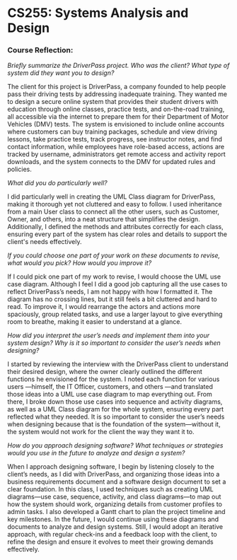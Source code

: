 # CS255: Systems Analysis and Design

### Course Reflection:

*Briefly summarize the DriverPass project. Who was the client? What type of system did they want you to design?*

The client for this project is DriverPass, a company founded to help people pass their driving tests by addressing inadequate training. They wanted me to design a secure online system that provides their student drivers with education through online classes, practice tests, and on-the-road training, all accessible via the internet to prepare them for their Department of Motor Vehicles (DMV) tests. The system is envisioned to include online accounts where customers can buy training packages, schedule and view driving lessons, take practice tests, track progress, see instructor notes, and find contact information, while employees have role-based access, actions are tracked by username, administrators get remote access and activity report downloads, and the system connects to the DMV for updated rules and policies.

*What did you do particularly well?*

I did particularly well in creating the UML Class diagram for DriverPass, making it thorough yet not cluttered and easy to follow. I used inheritance from a main User class to connect all the other users, such as Customer, Owner, and others,  into a neat structure that simplifies the design. Additionally, I defined the methods and attributes correctly for each class, ensuring every part of the system has clear roles and details to support the client's needs effectively.

*If you could choose one part of your work on these documents to revise, what would you pick? How would you improve it?*

If I could pick one part of my work to revise, I would choose the UML use case diagram. Although I feel I did a good job capturing all the use cases to reflect DriverPass’s needs, I am not happy with how I formatted it. The diagram has no crossing lines, but it still feels a bit cluttered and hard to read. To improve it, I would rearrange the actors and actions more spaciously, group related tasks, and use a larger layout to give everything room to breathe, making it easier to understand at a glance.

*How did you interpret the user’s needs and implement them into your system design? Why is it so important to consider the user’s needs when designing?*

I started by reviewing the interview with the DriverPass client to understand their desired design, where the owner clearly outlined the different functions he envisioned for the system. I noted each function for various users —himself, the IT Officer, customers, and others —and translated those ideas into a UML use case diagram to map everything out. From there, I broke down those use cases into sequence and activity diagrams, as well as a UML Class diagram for the whole system, ensuring every part reflected what they needed. It is so important to consider the user’s needs when designing because that is the foundation of the system—without it, the system would not work for the client the way they want it to.

*How do you approach designing software? What techniques or strategies would you use in the future to analyze and design a system?*

When I approach designing software, I begin by listening closely to the client’s needs, as I did with DriverPass, and organizing those ideas into a business requirements document and a software design document to set a clear foundation. In this class, I used techniques such as creating UML diagrams—use case, sequence, activity, and class diagrams—to map out how the system should work, organizing details from customer profiles to admin tasks. I also developed a Gantt chart to plan the project timeline and key milestones. In the future, I would continue using these diagrams and documents to analyze and design systems. Still, I would adopt an iterative approach, with regular check-ins and a feedback loop with the client, to refine the design and ensure it evolves to meet their growing demands effectively.
